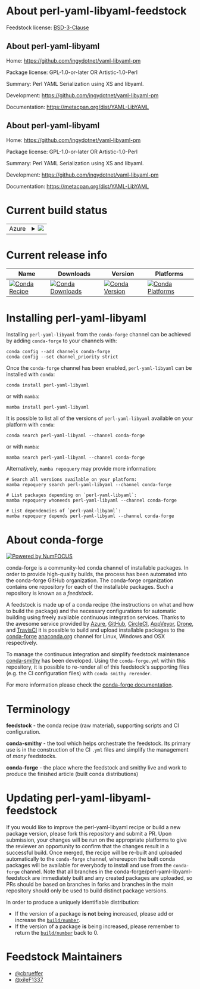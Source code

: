 About perl-yaml-libyaml-feedstock
=================================

Feedstock license: [BSD-3-Clause](https://github.com/conda-forge/perl-yaml-libyaml-feedstock/blob/main/LICENSE.txt)


About perl-yaml-libyaml
-----------------------

Home: https://github.com/ingydotnet/yaml-libyaml-pm

Package license: GPL-1.0-or-later OR Artistic-1.0-Perl

Summary: Perl YAML Serialization using XS and libyaml.

Development: https://github.com/ingydotnet/yaml-libyaml-pm

Documentation: https://metacpan.org/dist/YAML-LibYAML

About perl-yaml-libyaml
-----------------------

Home: https://github.com/ingydotnet/yaml-libyaml-pm

Package license: GPL-1.0-or-later OR Artistic-1.0-Perl

Summary: Perl YAML Serialization using XS and libyaml.

Development: https://github.com/ingydotnet/yaml-libyaml-pm

Documentation: https://metacpan.org/dist/YAML-LibYAML

Current build status
====================


<table>
    
  <tr>
    <td>Azure</td>
    <td>
      <details>
        <summary>
          <a href="https://dev.azure.com/conda-forge/feedstock-builds/_build/latest?definitionId=17875&branchName=main">
            <img src="https://dev.azure.com/conda-forge/feedstock-builds/_apis/build/status/perl-yaml-libyaml-feedstock?branchName=main">
          </a>
        </summary>
        <table>
          <thead><tr><th>Variant</th><th>Status</th></tr></thead>
          <tbody><tr>
              <td>linux_64</td>
              <td>
                <a href="https://dev.azure.com/conda-forge/feedstock-builds/_build/latest?definitionId=17875&branchName=main">
                  <img src="https://dev.azure.com/conda-forge/feedstock-builds/_apis/build/status/perl-yaml-libyaml-feedstock?branchName=main&jobName=linux&configuration=linux%20linux_64_" alt="variant">
                </a>
              </td>
            </tr><tr>
              <td>osx_64</td>
              <td>
                <a href="https://dev.azure.com/conda-forge/feedstock-builds/_build/latest?definitionId=17875&branchName=main">
                  <img src="https://dev.azure.com/conda-forge/feedstock-builds/_apis/build/status/perl-yaml-libyaml-feedstock?branchName=main&jobName=osx&configuration=osx%20osx_64_" alt="variant">
                </a>
              </td>
            </tr>
          </tbody>
        </table>
      </details>
    </td>
  </tr>
</table>

Current release info
====================

| Name | Downloads | Version | Platforms |
| --- | --- | --- | --- |
| [![Conda Recipe](https://img.shields.io/badge/recipe-perl--yaml--libyaml-green.svg)](https://anaconda.org/conda-forge/perl-yaml-libyaml) | [![Conda Downloads](https://img.shields.io/conda/dn/conda-forge/perl-yaml-libyaml.svg)](https://anaconda.org/conda-forge/perl-yaml-libyaml) | [![Conda Version](https://img.shields.io/conda/vn/conda-forge/perl-yaml-libyaml.svg)](https://anaconda.org/conda-forge/perl-yaml-libyaml) | [![Conda Platforms](https://img.shields.io/conda/pn/conda-forge/perl-yaml-libyaml.svg)](https://anaconda.org/conda-forge/perl-yaml-libyaml) |

Installing perl-yaml-libyaml
============================

Installing `perl-yaml-libyaml` from the `conda-forge` channel can be achieved by adding `conda-forge` to your channels with:

```
conda config --add channels conda-forge
conda config --set channel_priority strict
```

Once the `conda-forge` channel has been enabled, `perl-yaml-libyaml` can be installed with `conda`:

```
conda install perl-yaml-libyaml
```

or with `mamba`:

```
mamba install perl-yaml-libyaml
```

It is possible to list all of the versions of `perl-yaml-libyaml` available on your platform with `conda`:

```
conda search perl-yaml-libyaml --channel conda-forge
```

or with `mamba`:

```
mamba search perl-yaml-libyaml --channel conda-forge
```

Alternatively, `mamba repoquery` may provide more information:

```
# Search all versions available on your platform:
mamba repoquery search perl-yaml-libyaml --channel conda-forge

# List packages depending on `perl-yaml-libyaml`:
mamba repoquery whoneeds perl-yaml-libyaml --channel conda-forge

# List dependencies of `perl-yaml-libyaml`:
mamba repoquery depends perl-yaml-libyaml --channel conda-forge
```


About conda-forge
=================

[![Powered by
NumFOCUS](https://img.shields.io/badge/powered%20by-NumFOCUS-orange.svg?style=flat&colorA=E1523D&colorB=007D8A)](https://numfocus.org)

conda-forge is a community-led conda channel of installable packages.
In order to provide high-quality builds, the process has been automated into the
conda-forge GitHub organization. The conda-forge organization contains one repository
for each of the installable packages. Such a repository is known as a *feedstock*.

A feedstock is made up of a conda recipe (the instructions on what and how to build
the package) and the necessary configurations for automatic building using freely
available continuous integration services. Thanks to the awesome service provided by
[Azure](https://azure.microsoft.com/en-us/services/devops/), [GitHub](https://github.com/),
[CircleCI](https://circleci.com/), [AppVeyor](https://www.appveyor.com/),
[Drone](https://cloud.drone.io/welcome), and [TravisCI](https://travis-ci.com/)
it is possible to build and upload installable packages to the
[conda-forge](https://anaconda.org/conda-forge) [anaconda.org](https://anaconda.org/)
channel for Linux, Windows and OSX respectively.

To manage the continuous integration and simplify feedstock maintenance
[conda-smithy](https://github.com/conda-forge/conda-smithy) has been developed.
Using the ``conda-forge.yml`` within this repository, it is possible to re-render all of
this feedstock's supporting files (e.g. the CI configuration files) with ``conda smithy rerender``.

For more information please check the [conda-forge documentation](https://conda-forge.org/docs/).

Terminology
===========

**feedstock** - the conda recipe (raw material), supporting scripts and CI configuration.

**conda-smithy** - the tool which helps orchestrate the feedstock.
                   Its primary use is in the construction of the CI ``.yml`` files
                   and simplify the management of *many* feedstocks.

**conda-forge** - the place where the feedstock and smithy live and work to
                  produce the finished article (built conda distributions)


Updating perl-yaml-libyaml-feedstock
====================================

If you would like to improve the perl-yaml-libyaml recipe or build a new
package version, please fork this repository and submit a PR. Upon submission,
your changes will be run on the appropriate platforms to give the reviewer an
opportunity to confirm that the changes result in a successful build. Once
merged, the recipe will be re-built and uploaded automatically to the
`conda-forge` channel, whereupon the built conda packages will be available for
everybody to install and use from the `conda-forge` channel.
Note that all branches in the conda-forge/perl-yaml-libyaml-feedstock are
immediately built and any created packages are uploaded, so PRs should be based
on branches in forks and branches in the main repository should only be used to
build distinct package versions.

In order to produce a uniquely identifiable distribution:
 * If the version of a package **is not** being increased, please add or increase
   the [``build/number``](https://docs.conda.io/projects/conda-build/en/latest/resources/define-metadata.html#build-number-and-string).
 * If the version of a package **is** being increased, please remember to return
   the [``build/number``](https://docs.conda.io/projects/conda-build/en/latest/resources/define-metadata.html#build-number-and-string)
   back to 0.

Feedstock Maintainers
=====================

* [@cbrueffer](https://github.com/cbrueffer/)
* [@xileF1337](https://github.com/xileF1337/)

